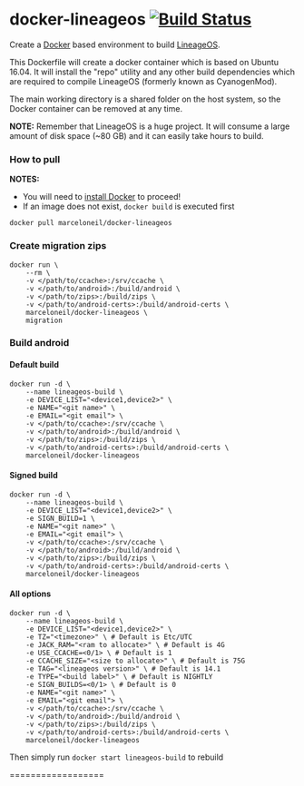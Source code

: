 docker-lineageos [![Build Status](https://travis-ci.org/marceloneil/docker-lineageos.svg?branch=master)](https://travis-ci.org/marceloneil/docker-lineageos)
==================

Create a [Docker] based environment to build [LineageOS].

This Dockerfile will create a docker container which is based on Ubuntu 16.04.
It will install the "repo" utility and any other build dependencies which are required to compile LineageOS (formerly known as CyanogenMod).

The main working directory is a shared folder on the host system, so the Docker container can be removed at any time.

**NOTE:** Remember that LineageOS is a huge project. It will consume a large amount of disk space (~80 GB) and it can easily take hours to build.

### How to pull

**NOTES:**
* You will need to [install Docker][Docker_Installation] to proceed!
* If an image does not exist, ```docker build``` is executed first

```
docker pull marceloneil/docker-lineageos
```

### Create migration zips

```
docker run \
    --rm \
    -v </path/to/ccache>:/srv/ccache \
    -v </path/to/android>:/build/android \
    -v </path/to/zips>:/build/zips \
    -v </path/to/android-certs>:/build/android-certs \
    marceloneil/docker-lineageos \
    migration
```

### Build android

#### Default build
```
docker run -d \
    --name lineageos-build \
    -e DEVICE_LIST="<device1,device2>" \
    -e NAME="<git name>" \
    -e EMAIL="<git email"> \
    -v </path/to/ccache>:/srv/ccache \
    -v </path/to/android>:/build/android \
    -v </path/to/zips>:/build/zips \
    -v </path/to/android-certs>:/build/android-certs \
    marceloneil/docker-lineageos 
```

#### Signed build
```
docker run -d \
    --name lineageos-build \
    -e DEVICE_LIST="<device1,device2>" \
    -e SIGN_BUILD=1 \
    -e NAME="<git name>" \
    -e EMAIL="<git email"> \
    -v </path/to/ccache>:/srv/ccache \
    -v </path/to/android>:/build/android \
    -v </path/to/zips>:/build/zips \
    -v </path/to/android-certs>:/build/android-certs \
    marceloneil/docker-lineageos 
```

#### All options
```
docker run -d \
    --name lineageos-build \
    -e DEVICE_LIST="<device1,device2>" \
    -e TZ="<timezone>" \ # Default is Etc/UTC
    -e JACK_RAM="<ram to allocate>" \ # Default is 4G
    -e USE_CCACHE=<0/1> \ # Default is 1
    -e CCACHE_SIZE="<size to allocate>" \ # Default is 75G
    -e TAG="<lineageos version>" \ # Default is 14.1
    -e TYPE="<build label>" \ # Default is NIGHTLY
    -e SIGN_BUILDS=<0/1> \ # Default is 0
    -e NAME="<git name>" \
    -e EMAIL="<git email"> \
    -v </path/to/ccache>:/srv/ccache \
    -v </path/to/android>:/build/android \
    -v </path/to/zips>:/build/zips \
    -v </path/to/android-certs>:/build/android-certs \
    marceloneil/docker-lineageos 
```

Then simply run `docker start lineageos-build` to rebuild
    
==================

[Docker]:                      https://www.docker.com/
[LineageOS]:                   https://www.lineageos.org/
[Docker_Installation]:         https://www.docker.com/get-docker
